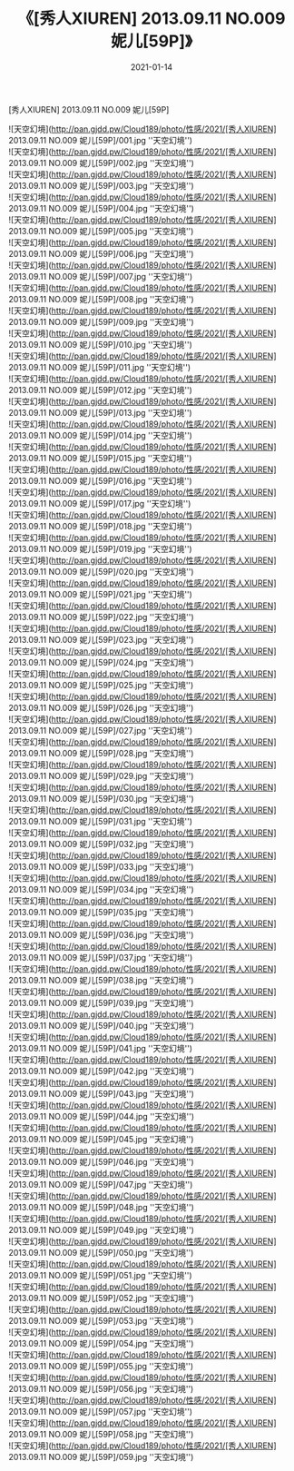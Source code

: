 ﻿---
layout: post
title:  《[秀人XIUREN] 2013.09.11 NO.009 妮儿[59P]》
date:   2021-01-14
img: http://pan.gjdd.pw/Cloud189/photo/性感/2021/[秀人XIUREN] 2013.09.11 NO.009 妮儿[59P]/000.jpg
categories: [美女, 性感, 泳衣]
---

[秀人XIUREN] 2013.09.11 NO.009 妮儿[59P]



![天空幻境](http://pan.gjdd.pw/Cloud189/photo/性感/2021/[秀人XIUREN] 2013.09.11 NO.009 妮儿[59P]/001.jpg ''天空幻境'') <br>
![天空幻境](http://pan.gjdd.pw/Cloud189/photo/性感/2021/[秀人XIUREN] 2013.09.11 NO.009 妮儿[59P]/002.jpg ''天空幻境'') <br>
![天空幻境](http://pan.gjdd.pw/Cloud189/photo/性感/2021/[秀人XIUREN] 2013.09.11 NO.009 妮儿[59P]/003.jpg ''天空幻境'') <br>
![天空幻境](http://pan.gjdd.pw/Cloud189/photo/性感/2021/[秀人XIUREN] 2013.09.11 NO.009 妮儿[59P]/004.jpg ''天空幻境'') <br>
![天空幻境](http://pan.gjdd.pw/Cloud189/photo/性感/2021/[秀人XIUREN] 2013.09.11 NO.009 妮儿[59P]/005.jpg ''天空幻境'') <br>
![天空幻境](http://pan.gjdd.pw/Cloud189/photo/性感/2021/[秀人XIUREN] 2013.09.11 NO.009 妮儿[59P]/006.jpg ''天空幻境'') <br>
![天空幻境](http://pan.gjdd.pw/Cloud189/photo/性感/2021/[秀人XIUREN] 2013.09.11 NO.009 妮儿[59P]/007.jpg ''天空幻境'') <br>
![天空幻境](http://pan.gjdd.pw/Cloud189/photo/性感/2021/[秀人XIUREN] 2013.09.11 NO.009 妮儿[59P]/008.jpg ''天空幻境'') <br>
![天空幻境](http://pan.gjdd.pw/Cloud189/photo/性感/2021/[秀人XIUREN] 2013.09.11 NO.009 妮儿[59P]/009.jpg ''天空幻境'') <br>
![天空幻境](http://pan.gjdd.pw/Cloud189/photo/性感/2021/[秀人XIUREN] 2013.09.11 NO.009 妮儿[59P]/010.jpg ''天空幻境'') <br>
![天空幻境](http://pan.gjdd.pw/Cloud189/photo/性感/2021/[秀人XIUREN] 2013.09.11 NO.009 妮儿[59P]/011.jpg ''天空幻境'') <br>
![天空幻境](http://pan.gjdd.pw/Cloud189/photo/性感/2021/[秀人XIUREN] 2013.09.11 NO.009 妮儿[59P]/012.jpg ''天空幻境'') <br>
![天空幻境](http://pan.gjdd.pw/Cloud189/photo/性感/2021/[秀人XIUREN] 2013.09.11 NO.009 妮儿[59P]/013.jpg ''天空幻境'') <br>
![天空幻境](http://pan.gjdd.pw/Cloud189/photo/性感/2021/[秀人XIUREN] 2013.09.11 NO.009 妮儿[59P]/014.jpg ''天空幻境'') <br>
![天空幻境](http://pan.gjdd.pw/Cloud189/photo/性感/2021/[秀人XIUREN] 2013.09.11 NO.009 妮儿[59P]/015.jpg ''天空幻境'') <br>
![天空幻境](http://pan.gjdd.pw/Cloud189/photo/性感/2021/[秀人XIUREN] 2013.09.11 NO.009 妮儿[59P]/016.jpg ''天空幻境'') <br>
![天空幻境](http://pan.gjdd.pw/Cloud189/photo/性感/2021/[秀人XIUREN] 2013.09.11 NO.009 妮儿[59P]/017.jpg ''天空幻境'') <br>
![天空幻境](http://pan.gjdd.pw/Cloud189/photo/性感/2021/[秀人XIUREN] 2013.09.11 NO.009 妮儿[59P]/018.jpg ''天空幻境'') <br>
![天空幻境](http://pan.gjdd.pw/Cloud189/photo/性感/2021/[秀人XIUREN] 2013.09.11 NO.009 妮儿[59P]/019.jpg ''天空幻境'') <br>
![天空幻境](http://pan.gjdd.pw/Cloud189/photo/性感/2021/[秀人XIUREN] 2013.09.11 NO.009 妮儿[59P]/020.jpg ''天空幻境'') <br>
![天空幻境](http://pan.gjdd.pw/Cloud189/photo/性感/2021/[秀人XIUREN] 2013.09.11 NO.009 妮儿[59P]/021.jpg ''天空幻境'') <br>
![天空幻境](http://pan.gjdd.pw/Cloud189/photo/性感/2021/[秀人XIUREN] 2013.09.11 NO.009 妮儿[59P]/022.jpg ''天空幻境'') <br>
![天空幻境](http://pan.gjdd.pw/Cloud189/photo/性感/2021/[秀人XIUREN] 2013.09.11 NO.009 妮儿[59P]/023.jpg ''天空幻境'') <br>
![天空幻境](http://pan.gjdd.pw/Cloud189/photo/性感/2021/[秀人XIUREN] 2013.09.11 NO.009 妮儿[59P]/024.jpg ''天空幻境'') <br>
![天空幻境](http://pan.gjdd.pw/Cloud189/photo/性感/2021/[秀人XIUREN] 2013.09.11 NO.009 妮儿[59P]/025.jpg ''天空幻境'') <br>
![天空幻境](http://pan.gjdd.pw/Cloud189/photo/性感/2021/[秀人XIUREN] 2013.09.11 NO.009 妮儿[59P]/026.jpg ''天空幻境'') <br>
![天空幻境](http://pan.gjdd.pw/Cloud189/photo/性感/2021/[秀人XIUREN] 2013.09.11 NO.009 妮儿[59P]/027.jpg ''天空幻境'') <br>
![天空幻境](http://pan.gjdd.pw/Cloud189/photo/性感/2021/[秀人XIUREN] 2013.09.11 NO.009 妮儿[59P]/028.jpg ''天空幻境'') <br>
![天空幻境](http://pan.gjdd.pw/Cloud189/photo/性感/2021/[秀人XIUREN] 2013.09.11 NO.009 妮儿[59P]/029.jpg ''天空幻境'') <br>
![天空幻境](http://pan.gjdd.pw/Cloud189/photo/性感/2021/[秀人XIUREN] 2013.09.11 NO.009 妮儿[59P]/030.jpg ''天空幻境'') <br>
![天空幻境](http://pan.gjdd.pw/Cloud189/photo/性感/2021/[秀人XIUREN] 2013.09.11 NO.009 妮儿[59P]/031.jpg ''天空幻境'') <br>
![天空幻境](http://pan.gjdd.pw/Cloud189/photo/性感/2021/[秀人XIUREN] 2013.09.11 NO.009 妮儿[59P]/032.jpg ''天空幻境'') <br>
![天空幻境](http://pan.gjdd.pw/Cloud189/photo/性感/2021/[秀人XIUREN] 2013.09.11 NO.009 妮儿[59P]/033.jpg ''天空幻境'') <br>
![天空幻境](http://pan.gjdd.pw/Cloud189/photo/性感/2021/[秀人XIUREN] 2013.09.11 NO.009 妮儿[59P]/034.jpg ''天空幻境'') <br>
![天空幻境](http://pan.gjdd.pw/Cloud189/photo/性感/2021/[秀人XIUREN] 2013.09.11 NO.009 妮儿[59P]/035.jpg ''天空幻境'') <br>
![天空幻境](http://pan.gjdd.pw/Cloud189/photo/性感/2021/[秀人XIUREN] 2013.09.11 NO.009 妮儿[59P]/036.jpg ''天空幻境'') <br>
![天空幻境](http://pan.gjdd.pw/Cloud189/photo/性感/2021/[秀人XIUREN] 2013.09.11 NO.009 妮儿[59P]/037.jpg ''天空幻境'') <br>
![天空幻境](http://pan.gjdd.pw/Cloud189/photo/性感/2021/[秀人XIUREN] 2013.09.11 NO.009 妮儿[59P]/038.jpg ''天空幻境'') <br>
![天空幻境](http://pan.gjdd.pw/Cloud189/photo/性感/2021/[秀人XIUREN] 2013.09.11 NO.009 妮儿[59P]/039.jpg ''天空幻境'') <br>
![天空幻境](http://pan.gjdd.pw/Cloud189/photo/性感/2021/[秀人XIUREN] 2013.09.11 NO.009 妮儿[59P]/040.jpg ''天空幻境'') <br>
![天空幻境](http://pan.gjdd.pw/Cloud189/photo/性感/2021/[秀人XIUREN] 2013.09.11 NO.009 妮儿[59P]/041.jpg ''天空幻境'') <br>
![天空幻境](http://pan.gjdd.pw/Cloud189/photo/性感/2021/[秀人XIUREN] 2013.09.11 NO.009 妮儿[59P]/042.jpg ''天空幻境'') <br>
![天空幻境](http://pan.gjdd.pw/Cloud189/photo/性感/2021/[秀人XIUREN] 2013.09.11 NO.009 妮儿[59P]/043.jpg ''天空幻境'') <br>
![天空幻境](http://pan.gjdd.pw/Cloud189/photo/性感/2021/[秀人XIUREN] 2013.09.11 NO.009 妮儿[59P]/044.jpg ''天空幻境'') <br>
![天空幻境](http://pan.gjdd.pw/Cloud189/photo/性感/2021/[秀人XIUREN] 2013.09.11 NO.009 妮儿[59P]/045.jpg ''天空幻境'') <br>
![天空幻境](http://pan.gjdd.pw/Cloud189/photo/性感/2021/[秀人XIUREN] 2013.09.11 NO.009 妮儿[59P]/046.jpg ''天空幻境'') <br>
![天空幻境](http://pan.gjdd.pw/Cloud189/photo/性感/2021/[秀人XIUREN] 2013.09.11 NO.009 妮儿[59P]/047.jpg ''天空幻境'') <br>
![天空幻境](http://pan.gjdd.pw/Cloud189/photo/性感/2021/[秀人XIUREN] 2013.09.11 NO.009 妮儿[59P]/048.jpg ''天空幻境'') <br>
![天空幻境](http://pan.gjdd.pw/Cloud189/photo/性感/2021/[秀人XIUREN] 2013.09.11 NO.009 妮儿[59P]/049.jpg ''天空幻境'') <br>
![天空幻境](http://pan.gjdd.pw/Cloud189/photo/性感/2021/[秀人XIUREN] 2013.09.11 NO.009 妮儿[59P]/050.jpg ''天空幻境'') <br>
![天空幻境](http://pan.gjdd.pw/Cloud189/photo/性感/2021/[秀人XIUREN] 2013.09.11 NO.009 妮儿[59P]/051.jpg ''天空幻境'') <br>
![天空幻境](http://pan.gjdd.pw/Cloud189/photo/性感/2021/[秀人XIUREN] 2013.09.11 NO.009 妮儿[59P]/052.jpg ''天空幻境'') <br>
![天空幻境](http://pan.gjdd.pw/Cloud189/photo/性感/2021/[秀人XIUREN] 2013.09.11 NO.009 妮儿[59P]/053.jpg ''天空幻境'') <br>
![天空幻境](http://pan.gjdd.pw/Cloud189/photo/性感/2021/[秀人XIUREN] 2013.09.11 NO.009 妮儿[59P]/054.jpg ''天空幻境'') <br>
![天空幻境](http://pan.gjdd.pw/Cloud189/photo/性感/2021/[秀人XIUREN] 2013.09.11 NO.009 妮儿[59P]/055.jpg ''天空幻境'') <br>
![天空幻境](http://pan.gjdd.pw/Cloud189/photo/性感/2021/[秀人XIUREN] 2013.09.11 NO.009 妮儿[59P]/056.jpg ''天空幻境'') <br>
![天空幻境](http://pan.gjdd.pw/Cloud189/photo/性感/2021/[秀人XIUREN] 2013.09.11 NO.009 妮儿[59P]/057.jpg ''天空幻境'') <br>
![天空幻境](http://pan.gjdd.pw/Cloud189/photo/性感/2021/[秀人XIUREN] 2013.09.11 NO.009 妮儿[59P]/058.jpg ''天空幻境'') <br>
![天空幻境](http://pan.gjdd.pw/Cloud189/photo/性感/2021/[秀人XIUREN] 2013.09.11 NO.009 妮儿[59P]/059.jpg ''天空幻境'') <br>